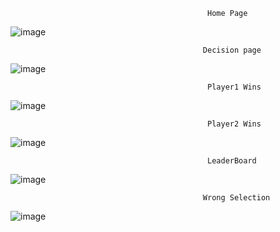                                                 Home Page
![image](https://user-images.githubusercontent.com/101192229/161370041-610bc615-7e0b-468b-bc67-c463e3417bf2.png)

                                               Decision page
![image](https://user-images.githubusercontent.com/101192229/161370091-936b08c1-c165-42c0-a12e-b42fab6ac19d.png)

                                                Player1 Wins
![image](https://user-images.githubusercontent.com/101192229/161370162-242b96f3-4c2c-4f3c-b8f7-1bad21a8b58a.png)

                                                Player2 Wins
![image](https://user-images.githubusercontent.com/101192229/161370209-06fd0dd5-035f-450d-8088-7e6c2bfaefc4.png)

                                                LeaderBoard
![image](https://user-images.githubusercontent.com/101192229/161370233-86a834fe-bec9-4c1a-ba1d-7bf2ed261be6.png)

                                               Wrong Selection
![image](https://user-images.githubusercontent.com/101192229/161370266-083098d9-2f00-405c-a6e6-5e0d2209b393.png)
